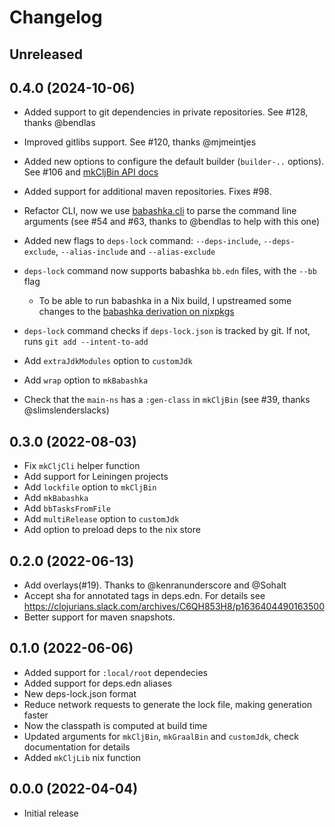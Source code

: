 # Changelog

## Unreleased

## 0.4.0 (2024-10-06)

- Added support to git dependencies in private repositories. See #128, thanks
  @bendlas

- Improved gitlibs support. See #120, thanks @mjmeintjes

- Added new options to configure the default builder (`builder-..` options). See
  #106 and
  [mkCljBin API docs](https://jlesquembre.github.io/clj-nix/api/#mkcljbin)

- Added support for additional maven repositories. Fixes #98.

- Refactor CLI, now we use [babashka.cli](https://github.com/babashka/cli) to
  parse the command line arguments (see #54 and #63, thanks to @bendlas to help
  with this one)

- Added new flags to `deps-lock` command: `--deps-include`, `--deps-exclude`,
  `--alias-include` and `--alias-exclude`

- `deps-lock` command now supports babashka `bb.edn` files, with the `--bb` flag

  - To be able to run babashka in a Nix build, I upstreamed some changes to the
    [babashka derivation on nixpkgs](https://github.com/NixOS/nixpkgs/pull/241119)

- `deps-lock` command checks if `deps-lock.json` is tracked by git. If not, runs
  `git add --intent-to-add`

- Add `extraJdkModules` option to `customJdk`

- Add `wrap` option to `mkBabashka`

- Check that the `main-ns` has a `:gen-class` in `mkCljBin` (see #39, thanks
  @slimslenderslacks)

## 0.3.0 (2022-08-03)

- Fix `mkCljCli` helper function
- Add support for Leiningen projects
- Add `lockfile` option to `mkCljBin`
- Add `mkBabashka`
- Add `bbTasksFromFile`
- Add `multiRelease` option to `customJdk`
- Add option to preload deps to the nix store

## 0.2.0 (2022-06-13)

- Add overlays(#19). Thanks to @kenranunderscore and @Sohalt
- Accept sha for annotated tags in deps.edn. For details see
  https://clojurians.slack.com/archives/C6QH853H8/p1636404490163500
- Better support for maven snapshots.

## 0.1.0 (2022-06-06)

- Added support for `:local/root` dependecies
- Added support for deps.edn aliases
- New deps-lock.json format
- Reduce network requests to generate the lock file, making generation faster
- Now the classpath is computed at build time
- Updated arguments for `mkCljBin`, `mkGraalBin` and `customJdk`, check
  documentation for details
- Added `mkCljLib` nix function

## 0.0.0 (2022-04-04)

- Initial release
